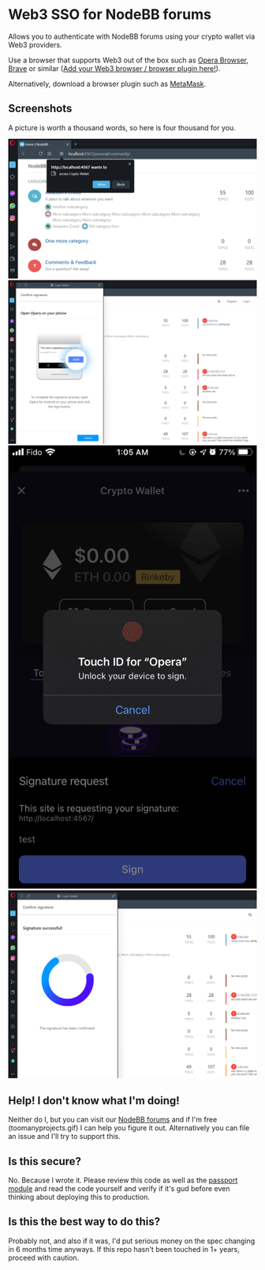 # Web3 SSO for NodeBB forums

Allows you to authenticate with NodeBB forums using your crypto wallet via Web3 providers.

Use a browser that supports Web3 out of the box such as [Opera Browser](https://www.opera.com/crypto), [Brave](https://brave.com/) or similar ([Add your Web3 browser / browser plugin here!](https://github.com/psychobunny/nodebb-plugin-sso-web3/edit/main/README.md)).

Alternatively, download a browser plugin such as [MetaMask](https://metamask.io).

## Screenshots

A picture is worth a thousand words, so here is four thousand for you.

![permissions](./screenshots/1.png)
![authenticate](./screenshots/2.png)
![mobile-2fa](./screenshots/3.png)
![success](./screenshots/4.png)



## Help! I don't know what I'm doing!

Neither do I, but you can visit our [NodeBB forums](https://community.nodebb.org) and if I'm free (toomanyprojects.gif) I can help you figure it out. Alternatively you can file an issue and I'll try to support this.

## Is this secure?

No. Because I wrote it. Please review this code as well as the [passport module](https://github.com/psychobunny/passport-dapp-web3) and read the code yourself and verify if it's gud before even thinking about deploying this to production.

## Is this the best way to do this?

Probably not, and also if it was, I'd put serious money on the spec changing in 6 months time anyways. If this repo hasn't been touched in 1+ years, proceed with caution.
